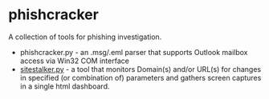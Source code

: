 # phishcracker
A collection of tools for phishing investigation.
* phishcracker.py - an .msg/.eml parser that supports Outlook mailbox access via Win32 COM interface
* [sitestalker.py](https://github.com/gitb0y/phishcracker/blob/master/sitestalker_README.md) - a tool that monitors Domain(s) and/or URL(s) for changes in specified (or combination of) parameters and gathers screen captures in a single html dashboard.
